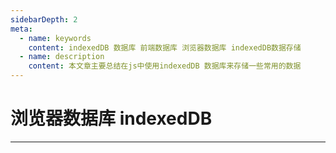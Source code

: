 ```yaml
---
sidebarDepth: 2
meta:
  - name: keywords
    content: indexedDB 数据库 前端数据库 浏览器数据库 indexedDB数据存储
  - name: description
    content: 本文章主要总结在js中使用indexedDB 数据库来存储一些常用的数据
---
```


# 浏览器数据库 indexedDB
---





